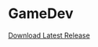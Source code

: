 # GameDev

[Download Latest Release](https://github.com/SebastianKnabe/GameDev/raw/master/Packages)
